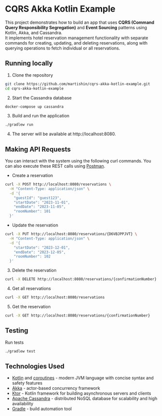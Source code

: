 # CQRS Akka Kotlin Example

This project demonstrates how to build an app that uses **CQRS (Command Query Responsibility Segregation)** and **Event Sourcing** patterns using Kotlin, Akka, and Cassandra.   
It implements hotel reservation management functionality with separate commands for creating, updating, and deleting reservations, along with querying operations to fetch individual or all reservations.

## Running locally
1. Clone the repository
```bash
git clone https://github.com/martishin/cqrs-akka-kotlin-example.git
cd cqrs-akka-kotlin-example
```
2. Start the Cassandra database
```bash
docker-compose up cassandra
```
3. Build and run the application
```bash
./gradlew run
```
4. The server will be available at http://localhost:8080.

## Making API Requests
You can interact with the system using the following curl commands. You can also execute these REST calls using [Postman](https://www.postman.com/).
* Create a reservation
```bash
curl -X POST http://localhost:8080/reservations \
  -H "Content-Type: application/json" \
  -d '{
    "guestId": "guest123",
    "startDate": "2023-11-01",
    "endDate": "2023-11-05",
    "roomNumber": 101
  }'
```

* Update the reservation
```bash
curl -X PUT http://localhost:8080/reservations/{D6VBJPPJVT} \
  -H "Content-Type: application/json" \
  -d '{
    "startDate": "2023-12-01",
    "endDate": "2023-12-05",
    "roomNumber": 102
  }'       
```
3. Delete the reservation
```bash
curl -X DELETE http://localhost:8080/reservations/{confirmationNumber}
```
4. Get all reservations
```bash
curl -X GET http://localhost:8080/reservations
```
5. Get the reservation
```bash
curl -X GET http://localhost:8080/reservations/{confirmationNumber}
```

## Testing
Run tests
```bash 
./gradlew test
```

## Technologies Used
* [Kotlin](https://kotlinlang.org/) and [coroutines](https://kotlinlang.org/docs/coroutines-overview.html) - modern JVM language with concise syntax and safety features
* [Akka](https://akka.io/) - actor-based concurrency framework
* [Ktor](https://ktor.io/) - Kotlin framework for building asynchronous servers and clients
* [Apache Cassandra](https://cassandra.apache.org/_/index.html) - distributed NoSQL database for scalability and high availability
* [Gradle](https://gradle.org/) - build automation tool
